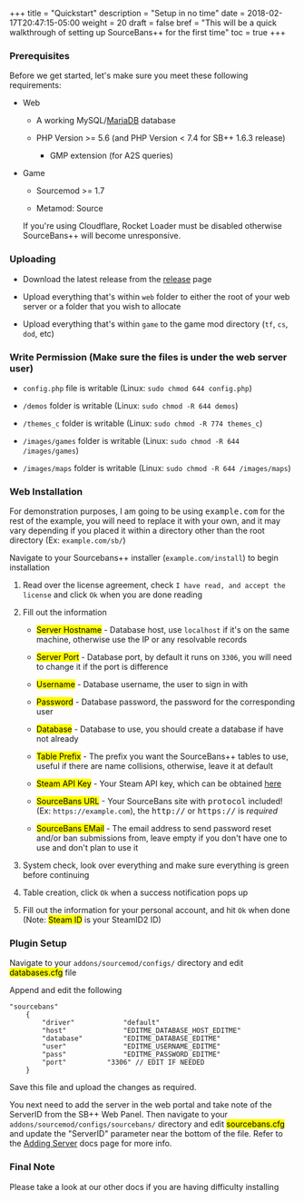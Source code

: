 +++
title = "Quickstart"
description = "Setup in no time"
date = 2018-02-17T20:47:15-05:00
weight = 20
draft = false
bref = "This will be a quick walkthrough of setting up SourceBans++ for the first time"
toc = true
+++

### Prerequisites

Before we get started, let's make sure you meet these following requirements:

* Web

  * A working MySQL/[MariaDB](/docs/mariadb) database

  * PHP Version >= 5.6 (and PHP Version < 7.4 for SB++ 1.6.3 release)
    * GMP extension (for A2S queries)

* Game

  * Sourcemod >= 1.7

  * Metamod: Source

  If you're using Cloudflare, Rocket Loader must be disabled otherwise SourceBans++ will become unresponsive.

### Uploading

* Download the latest release from the <a href="https://github.com/sbpp/sourcebans-pp/releases" target="_blank_">release</a> page

* Upload everything that's within `web` folder to either the root of your web server or a folder that you wish to allocate

* Upload everything that's within `game` to the game mod directory (`tf`, `cs`, `dod`, etc)

### Write Permission (Make sure the files is under the web server user)

* `config.php` file is writable (Linux: `sudo chmod 644 config.php`)

* `/demos` folder is writable (Linux: `sudo chmod -R 644 demos`)

* `/themes_c` folder is writable (Linux: `sudo chmod -R 774 themes_c`)

* `/images/games` folder is writable (Linux: `sudo chmod -R 644 /images/games`)

* `/images/maps` folder is writable (Linux: `sudo chmod -R 644 /images/maps`)

### Web Installation

For demonstration purposes, I am going to be using <samp>example.com</samp> for the rest of the example, you will need to replace it with your own, and it may vary depending if you placed it
within a directory other than the root directory (Ex: `example.com/sb/`)

Navigate to your Sourcebans++ installer (`example.com/install`) to begin installation

1.  Read over the license agreement, check `I have read, and accept the license` and click `Ok` when you are done reading

2.  Fill out the information


    - <mark>Server Hostname</mark> - Database host, use `localhost` if it's on the same machine, otherwise use the IP or any resolvable records

    - <mark>Server Port</mark> - Database port, by default it runs on `3306`, you will need to change it if the port is difference

    - <mark>Username</mark> - Database username, the user to sign in with

    - <mark>Password</mark> - Database password, the password for the corresponding user

    - <mark>Database</mark> - Database to use, you should create a database if have not already

    - <mark>Table Prefix</mark> - The prefix you want the SourceBans++ tables to use, useful if there are name collisions, otherwise, leave it at default

    - <mark>Steam API Key</mark> - Your Steam API key, which can be obtained <a href="https://steamcommunity.com/dev/apikey" target="_blank_">here</a>

    - <mark>SourceBans URL</mark> - Your SourceBans site with <samp>protocol</samp> included! (Ex: `https://example.com`), the <samp>http://</samp> or <samp>https://</samp> is <em>required</em>

    - <mark>SourceBans EMail</mark> - The email address to send password reset and/or ban submissions from, leave empty if you don't have one to use and don't plan to use it

3.  System check, look over everything and make sure everything is green before continuing

4.  Table creation, click `Ok` when a success notification pops up

5.  Fill out the information for your personal account, and hit `Ok` when done (Note: <mark>Steam ID</mark> is your SteamID2 ID)

### Plugin Setup

Navigate to your `addons/sourcemod/configs/` directory and edit <mark>databases.cfg</mark> file

Append and edit the following

```
"sourcebans"
	{
		"driver"			"default"
		"host"				"EDITME_DATABASE_HOST_EDITME"
		"database"			"EDITME_DATABASE_EDITME"
		"user"				"EDITME_USERNAME_EDITME"
		"pass"				"EDITME_PASSWORD_EDITME"
		"port"			"3306" // EDIT IF NEEDED
	}
```

Save this file and upload the changes as required.

You next need to add the server in the web portal and take note of the ServerID from the SB++ Web Panel. Then navigate to your  `addons/sourcemod/configs/sourcebans/` directory and edit <mark>sourcebans.cfg</mark> and update the "ServerID" parameter near the bottom of the file. Refer to the [Adding Server](/docs/adding_server) docs page for more info.

### Final Note

Please take a look at our other docs if you are having difficulty installing
